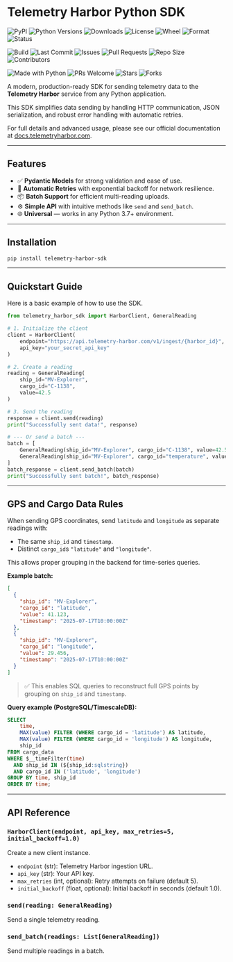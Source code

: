 # Telemetry Harbor Python SDK

<!-- Telemetry Harbor SDK Badges -->

<!-- PyPI -->
![PyPI](https://img.shields.io/pypi/v/telemetry-harbor-sdk.svg)
![Python Versions](https://img.shields.io/pypi/pyversions/telemetry-harbor-sdk.svg)
![Downloads](https://img.shields.io/pypi/dm/telemetry-harbor-sdk.svg)
![License](https://img.shields.io/pypi/l/telemetry-harbor-sdk.svg)
![Wheel](https://img.shields.io/pypi/wheel/telemetry-harbor-sdk.svg)
![Format](https://img.shields.io/pypi/format/telemetry-harbor-sdk.svg)
![Status](https://img.shields.io/pypi/status/telemetry-harbor-sdk.svg)

<!-- GitHub -->
![Build](https://github.com/TelemetryHarbor/harbor-sdk-python/actions/workflows/publish-to-pypi.yml/badge.svg)
![Last Commit](https://img.shields.io/github/last-commit/TelemetryHarbor/harbor-sdk-python.svg)
![Issues](https://img.shields.io/github/issues/TelemetryHarbor/harbor-sdk-python.svg)
![Pull Requests](https://img.shields.io/github/issues-pr/TelemetryHarbor/harbor-sdk-python.svg)
![Repo Size](https://img.shields.io/github/repo-size/TelemetryHarbor/harbor-sdk-python.svg)
![Contributors](https://img.shields.io/github/contributors/TelemetryHarbor/harbor-sdk-python.svg)

<!-- Fun / Community -->
![Made with Python](https://img.shields.io/badge/Made%20with-Python-1f425f.svg)
![PRs Welcome](https://img.shields.io/badge/PRs-welcome-brightgreen.svg)
![Stars](https://img.shields.io/github/stars/TelemetryHarbor/harbor-sdk-python.svg?style=social)
![Forks](https://img.shields.io/github/forks/TelemetryHarbor/harbor-sdk-python.svg?style=social)

A modern, production-ready SDK for sending telemetry data to the **Telemetry Harbor** service from any Python application.

This SDK simplifies data sending by handling HTTP communication, JSON serialization, and robust error handling with automatic retries.

For full details and advanced usage, please see our official documentation at [docs.telemetryharbor.com](https://docs.telemetryharbor.com).

***

## Features

* ✅ **Pydantic Models** for strong validation and ease of use.
* 🔁 **Automatic Retries** with exponential backoff for network resilience.
* 📦 **Batch Support** for efficient multi-reading uploads.
* ⚙️ **Simple API** with intuitive methods like `send` and `send_batch`.
* 🌐 **Universal** — works in any Python 3.7+ environment.

***

## Installation

```bash
pip install telemetry-harbor-sdk
````

---

## Quickstart Guide

Here is a basic example of how to use the SDK.

```python
from telemetry_harbor_sdk import HarborClient, GeneralReading

# 1. Initialize the client
client = HarborClient(
    endpoint="https://api.telemetry-harbor.com/v1/ingest/{harbor_id}",
    api_key="your_secret_api_key"
)

# 2. Create a reading
reading = GeneralReading(
    ship_id="MV-Explorer",
    cargo_id="C-1138",
    value=42.5
)

# 3. Send the reading
response = client.send(reading)
print("Successfully sent data!", response)

# --- Or send a batch ---
batch = [
    GeneralReading(ship_id="MV-Explorer", cargo_id="C-1138", value=42.5),
    GeneralReading(ship_id="MV-Explorer", cargo_id="temperature", value=21.7),
]
batch_response = client.send_batch(batch)
print("Successfully sent batch!", batch_response)
```

---

## GPS and Cargo Data Rules

When sending GPS coordinates, send `latitude` and `longitude` as separate readings with:

* The same `ship_id` and `timestamp`.
* Distinct `cargo_id`s `"latitude"` and `"longitude"`.

This allows proper grouping in the backend for time-series queries.

**Example batch:**

```json
[
  {
    "ship_id": "MV-Explorer",
    "cargo_id": "latitude",
    "value": 41.123,
    "timestamp": "2025-07-17T10:00:00Z"
  },
  {
    "ship_id": "MV-Explorer",
    "cargo_id": "longitude",
    "value": 29.456,
    "timestamp": "2025-07-17T10:00:00Z"
  }
]
```

> ✅ This enables SQL queries to reconstruct full GPS points by grouping on `ship_id` and `timestamp`.

**Query example (PostgreSQL/TimescaleDB):**

```sql
SELECT
    time,
    MAX(value) FILTER (WHERE cargo_id = 'latitude') AS latitude,
    MAX(value) FILTER (WHERE cargo_id = 'longitude') AS longitude,
    ship_id
FROM cargo_data
WHERE $__timeFilter(time)
  AND ship_id IN (${ship_id:sqlstring})
  AND cargo_id IN ('latitude', 'longitude')
GROUP BY time, ship_id
ORDER BY time;
```

---

## API Reference

### `HarborClient(endpoint, api_key, max_retries=5, initial_backoff=1.0)`

Create a new client instance.

* `endpoint` (str): Telemetry Harbor ingestion URL.
* `api_key` (str): Your API key.
* `max_retries` (int, optional): Retry attempts on failure (default 5).
* `initial_backoff` (float, optional): Initial backoff in seconds (default 1.0).

### `send(reading: GeneralReading)`

Send a single telemetry reading.

### `send_batch(readings: List[GeneralReading])`

Send multiple readings in a batch.


